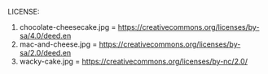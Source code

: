 LICENSE:
1) chocolate-cheesecake.jpg = https://creativecommons.org/licenses/by-sa/4.0/deed.en
2) mac-and-cheese.jpg = https://creativecommons.org/licenses/by-sa/2.0/deed.en
3) wacky-cake.jpg = https://creativecommons.org/licenses/by-nc/2.0/